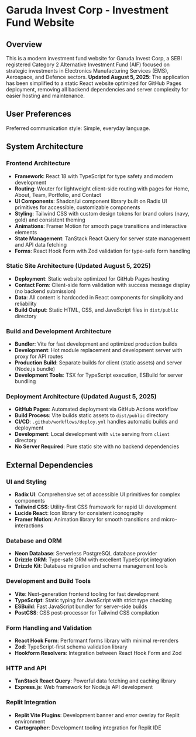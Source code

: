 # Garuda Invest Corp - Investment Fund Website

## Overview

This is a modern investment fund website for Garuda Invest Corp, a SEBI registered Category 2 Alternative Investment Fund (AIF) focused on strategic investments in Electronics Manufacturing Services (EMS), Aerospace, and Defence sectors. **Updated August 5, 2025**: The application has been simplified to a static React website optimized for GitHub Pages deployment, removing all backend dependencies and server complexity for easier hosting and maintenance.

## User Preferences

Preferred communication style: Simple, everyday language.

## System Architecture

### Frontend Architecture
- **Framework**: React 18 with TypeScript for type safety and modern development
- **Routing**: Wouter for lightweight client-side routing with pages for Home, About, Team, Portfolio, and Contact
- **UI Components**: Shadcn/ui component library built on Radix UI primitives for accessible, customizable components
- **Styling**: Tailwind CSS with custom design tokens for brand colors (navy, gold) and consistent theming
- **Animations**: Framer Motion for smooth page transitions and interactive elements
- **State Management**: TanStack React Query for server state management and API data fetching
- **Forms**: React Hook Form with Zod validation for type-safe form handling

### Static Site Architecture (Updated August 5, 2025)
- **Deployment**: Static website optimized for GitHub Pages hosting
- **Contact Form**: Client-side form validation with success message display (no backend submission)
- **Data**: All content is hardcoded in React components for simplicity and reliability
- **Build Output**: Static HTML, CSS, and JavaScript files in `dist/public` directory

### Build and Development Architecture
- **Bundler**: Vite for fast development and optimized production builds
- **Development**: Hot module replacement and development server with proxy for API routes
- **Production Build**: Separate builds for client (static assets) and server (Node.js bundle)
- **Development Tools**: TSX for TypeScript execution, ESBuild for server bundling

### Deployment Architecture (Updated August 5, 2025)
- **GitHub Pages**: Automated deployment via GitHub Actions workflow
- **Build Process**: Vite builds static assets to `dist/public` directory
- **CI/CD**: `.github/workflows/deploy.yml` handles automatic builds and deployment
- **Development**: Local development with `vite` serving from `client` directory
- **No Server Required**: Pure static site with no backend dependencies

## External Dependencies

### UI and Styling
- **Radix UI**: Comprehensive set of accessible UI primitives for complex components
- **Tailwind CSS**: Utility-first CSS framework for rapid UI development
- **Lucide React**: Icon library for consistent iconography
- **Framer Motion**: Animation library for smooth transitions and micro-interactions

### Database and ORM
- **Neon Database**: Serverless PostgreSQL database provider
- **Drizzle ORM**: Type-safe ORM with excellent TypeScript integration
- **Drizzle Kit**: Database migration and schema management tools

### Development and Build Tools
- **Vite**: Next-generation frontend tooling for fast development
- **TypeScript**: Static typing for JavaScript with strict type checking
- **ESBuild**: Fast JavaScript bundler for server-side builds
- **PostCSS**: CSS post-processor for Tailwind CSS compilation

### Form Handling and Validation
- **React Hook Form**: Performant forms library with minimal re-renders
- **Zod**: TypeScript-first schema validation library
- **Hookform Resolvers**: Integration between React Hook Form and Zod

### HTTP and API
- **TanStack React Query**: Powerful data fetching and caching library
- **Express.js**: Web framework for Node.js API development

### Replit Integration
- **Replit Vite Plugins**: Development banner and error overlay for Replit environment
- **Cartographer**: Development tooling integration for Replit IDE